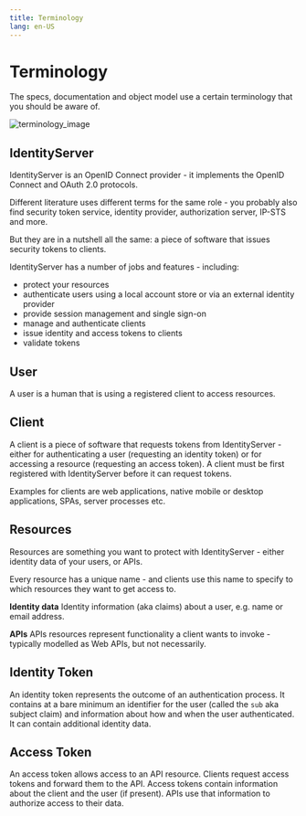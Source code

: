 ```yaml
---
title: Terminology
lang: en-US
---
```

# Terminology

The specs, documentation and object model use a certain terminology that you should be aware of.

![terminology_image](https://identityserver4.readthedocs.io/en/latest/_images/terminology.png)

## IdentityServer

IdentityServer is an OpenID Connect provider - it implements the OpenID Connect and OAuth 2.0 protocols.

Different literature uses different terms for the same role - you probably also find security token service,
identity provider, authorization server, IP-STS and more.

But they are in a nutshell all the same: a piece of software that issues security tokens to clients.

IdentityServer has a number of jobs and features - including:

* protect your resources
* authenticate users using a local account store or via an external identity provider
* provide session management and single sign-on
* manage and authenticate clients
* issue identity and access tokens to clients
* validate tokens

## User

A user is a human that is using a registered client to access resources.

## Client

A client is a piece of software that requests tokens from IdentityServer - either for authenticating a user (requesting an identity token) 
or for accessing a resource (requesting an access token). A client must be first registered with IdentityServer before it can request tokens.

Examples for clients are web applications, native mobile or desktop applications, SPAs, server processes etc.

## Resources

Resources are something you want to protect with IdentityServer - either identity data of your users, or APIs. 

Every resource has a unique name - and clients use this name to specify to which resources they want to get access to.

**Identity data**
Identity information (aka claims) about a user, e.g. name or email address.

**APIs**
APIs resources represent functionality a client wants to invoke - typically modelled as Web APIs, but not necessarily.

## Identity Token

An identity token represents the outcome of an authentication process. It contains at a bare minimum an identifier for the user 
(called the `sub` aka subject claim) and information about how and when the user authenticated.  It can contain additional identity data.

## Access Token

An access token allows access to an API resource. Clients request access tokens and forward them to the API. 
Access tokens contain information about the client and the user (if present).
APIs use that information to authorize access to their data.